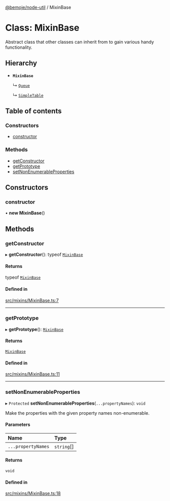 [@bemoje/node-util](/docs/index.md) / MixinBase

# Class: MixinBase

Abstract class that other classes can inherit from to gain various handy functionality.

## Hierarchy

- **`MixinBase`**

  ↳ [`Queue`](/docs/classes/Queue.md)

  ↳ [`SimpleTable`](/docs/classes/SimpleTable.md)

## Table of contents

### Constructors

- [constructor](/docs/classes/MixinBase.md#constructor)

### Methods

- [getConstructor](/docs/classes/MixinBase.md#getconstructor)
- [getPrototype](/docs/classes/MixinBase.md#getprototype)
- [setNonEnumerableProperties](/docs/classes/MixinBase.md#setnonenumerableproperties)

## Constructors

### constructor

• **new MixinBase**()

## Methods

### getConstructor

▸ **getConstructor**(): typeof [`MixinBase`](/docs/classes/MixinBase.md)

#### Returns

typeof [`MixinBase`](/docs/classes/MixinBase.md)

#### Defined in

[src/mixins/MixinBase.ts:7](https://github.com/bemoje/bemoje-node-util/blob/957547c/src/mixins/MixinBase.ts#L7)

___

### getPrototype

▸ **getPrototype**(): [`MixinBase`](/docs/classes/MixinBase.md)

#### Returns

[`MixinBase`](/docs/classes/MixinBase.md)

#### Defined in

[src/mixins/MixinBase.ts:11](https://github.com/bemoje/bemoje-node-util/blob/957547c/src/mixins/MixinBase.ts#L11)

___

### setNonEnumerableProperties

▸ `Protected` **setNonEnumerableProperties**(`...propertyNames`): `void`

Make the properties with the given property names non-enumerable.

#### Parameters

| Name | Type |
| :------ | :------ |
| `...propertyNames` | `string`[] |

#### Returns

`void`

#### Defined in

[src/mixins/MixinBase.ts:18](https://github.com/bemoje/bemoje-node-util/blob/957547c/src/mixins/MixinBase.ts#L18)

